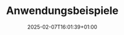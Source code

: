 ---
title: "Anwendungsbeispiele"
linkTitle: Anwendungsbeispiele
date: 2025-02-07T16:01:39+01:00
draft: false
description: Nutzen Sie unsere Anwendungsbeispiele um einen optimalen Workflow für ihren Betrieb zu erhalten
type: docs
---